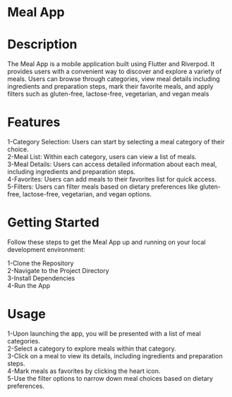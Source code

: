 <h1>Meal App</h1>
    

<h1>Description</h1>

The Meal App is a mobile application built using Flutter and Riverpod. It provides users with a convenient way to discover and explore a variety of meals. Users can browse through categories, view meal details including ingredients and preparation steps, mark their favorite meals, and apply filters such as gluten-free, lactose-free, vegetarian, and vegan meals
<h1>Features</h1>
1-Category Selection: Users can start by selecting a meal category of their choice.<br>
2-Meal List: Within each category, users can view a list of meals.<br>
3-Meal Details: Users can access detailed information about each meal, including ingredients and preparation steps.<br>
4-Favorites: Users can add meals to their favorites list for quick access.<br>
5-Filters: Users can filter meals based on dietary preferences like gluten-free, lactose-free, vegetarian, and vegan options.<br>

<h1>Getting Started</h1>

Follow these steps to get the Meal App up and running on your local development environment:<br>

1-Clone the Repository<br>
2-Navigate to the Project Directory<br>
3-Install Dependencies<br>
4-Run the App<br>

<h1>Usage</h1>
1-Upon launching the app, you will be presented with a list of meal categories.<br>
2-Select a category to explore meals within that category.<br>
3-Click on a meal to view its details, including ingredients and preparation steps.<br>
4-Mark meals as favorites by clicking the heart icon.<br>
5-Use the filter options to narrow down meal choices based on dietary preferences.<br>
